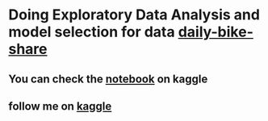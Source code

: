 # Doing Exploratory Data Analysis and model selection for data [daily-bike-share](https://www.kaggle.com/datasets/deepushah/bike-share-daily)

## You can check the [notebook](https://www.kaggle.com/code/omega676/bike-share-prediction) on kaggle

## follow me on [kaggle](https://www.kaggle.com/omega676)
